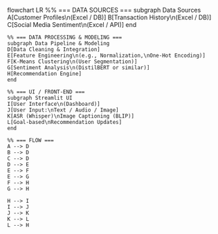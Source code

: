 flowchart LR
    %% === DATA SOURCES ===
    subgraph Data Sources
    A[Customer Profiles\n(Excel / DB)]
    B[Transaction History\n(Excel / DB)]
    C[Social Media Sentiment\n(Excel / API)]
    end

    %% === DATA PROCESSING & MODELING ===
    subgraph Data Pipeline & Modeling
    D[Data Cleaning & Integration]
    E[Feature Engineering\n(e.g., Normalization,\nOne-Hot Encoding)]
    F[K-Means Clustering\n(User Segmentation)]
    G[Sentiment Analysis\n(DistilBERT or similar)]
    H[Recommendation Engine]
    end

    %% === UI / FRONT-END ===
    subgraph Streamlit UI
    I[User Interface\n(Dashboard)]
    J[User Input:\nText / Audio / Image]
    K[ASR (Whisper)\nImage Captioning (BLIP)]
    L[Goal-based\nRecommendation Updates]
    end

    %% === FLOW ===
    A --> D
    B --> D
    C --> D
    D --> E
    E --> F
    E --> G
    F --> H
    G --> H

    H --> I
    I --> J
    J --> K
    K --> L
    L --> H
